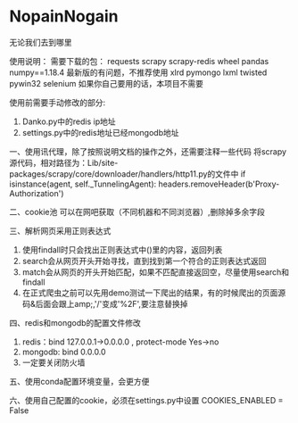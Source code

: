 # NopainNogain
无论我们去到哪里

使用说明：
需要下载的包：
requests
scrapy
scrapy-redis
wheel
pandas
numpy==1.18.4  最新版的有问题，不推荐使用
xlrd
pymongo
lxml
twisted
pywin32
selenium 如果你自己要用的话，本项目不需要


使用前需要手动修改的部分: 
1. Danko.py中的redis ip地址
2. settings.py中的redis地址已经mongodb地址

一、使用讯代理，除了按照说明文档的操作之外，还需要注释一些代码
将scrapy源代码，相对路径为：Lib/site-packages/scrapy/core/downloader/handlers/http11.py的文件中
if isinstance(agent, self._TunnelingAgent):
   headers.removeHeader(b'Proxy-Authorization')
   
二、cookie池
可以在网吧获取（不同机器和不同浏览器）,删除掉多余字段

三、解析网页采用正则表达式
1. 使用findall时只会找出正则表达式中()里的内容，返回列表
2. search会从网页开头开始寻找，直到找到第一个符合的正则表达式返回
3. match会从网页的开头开始匹配，如果不匹配直接返回空，尽量使用search和findall
4. 在正式爬虫之前可以先用demo测试一下爬出的结果，有的时候爬出的页面源码&后面会跟上amp;,'/'变成'%2F',要注意替换掉

四、redis和mongodb的配置文件修改
1. redis：bind 127.0.0.1->0.0.0.0  ,  protect-mode Yes->no
2. mongodb: bind 0.0.0.0
3. 一定要关闭防火墙

五、使用conda配置环境变量，会更方便

六、使用自己配置的cookie，必须在settings.py中设置 COOKIES_ENABLED = False 

   
   
